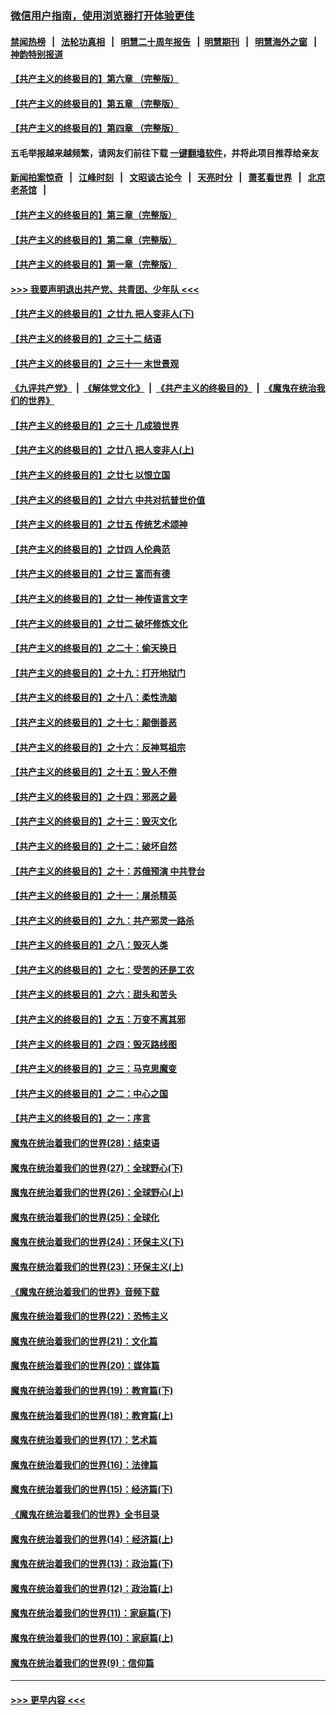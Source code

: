 ### [微信用户指南，使用浏览器打开体验更佳](https://github.com/gfw-breaker/banned-news1/blob/master/indexes/wechat-guide.md?t=0)
#### [禁闻热榜](热点新闻.md?t=0)  &nbsp;&nbsp;|&nbsp;&nbsp; [法轮功真相](https://github.com/gfw-breaker/truth/blob/master/README.md?t=0) &nbsp;&nbsp;|&nbsp;&nbsp; [明慧二十周年报告](https://github.com/gfw-breaker/mh-reports/blob/master/README.md?t=0) &nbsp;&nbsp;|&nbsp;&nbsp;[明慧期刊](https://github.com/gfw-breaker/mh-qikan) &nbsp;&nbsp;|&nbsp;&nbsp; [明慧海外之窗](https://github.com/gfw-breaker/mh-news/blob/master/README.md?t=0) &nbsp;&nbsp;|&nbsp;&nbsp; [神韵特别报道](https://github.com/gfw-breaker/mh-news/blob/master/shenyun.md?t=0)
#### [【共产主义的终极目的】第六章 （完整版）](../pages/nsc422/n11428913.md?t=02061102) 
#### [【共产主义的终极目的】第五章 （完整版）](../pages/nsc422/n11428912.md?t=02061102) 
#### [【共产主义的终极目的】第四章 （完整版）](../pages/nsc422/n11428907.md?t=02061102) 
#### 五毛举报越来越频繁，请网友们前往下载 [一键翻墙软件](https://github.com/gfw-breaker/ssr-accounts)，并将此项目推荐给亲友
#### [新闻拍案惊奇](https://github.com/gfw-breaker/banned-news1/blob/master/pages/link4.md) &nbsp;&nbsp;|&nbsp;&nbsp; [江峰时刻](https://github.com/gfw-breaker/banned-news1/blob/master/pages/link4.md) &nbsp;&nbsp;|&nbsp;&nbsp; [文昭谈古论今](https://github.com/gfw-breaker/banned-news1/blob/master/pages/link4.md) &nbsp;&nbsp;|&nbsp;&nbsp; [天亮时分](https://github.com/gfw-breaker/banned-news1/blob/master/pages/link4.md) &nbsp;&nbsp;|&nbsp;&nbsp; [萧茗看世界](https://github.com/gfw-breaker/banned-news1/blob/master/pages/link4.md) &nbsp;&nbsp;|&nbsp;&nbsp; [北京老茶馆](https://github.com/gfw-breaker/banned-news1/blob/master/pages/link4.md) &nbsp;&nbsp;|&nbsp;&nbsp; 
#### [【共产主义的终极目的】第三章（完整版）](../pages/nsc422/n11428848.md?t=02061102) 
#### [【共产主义的终极目的】第二章（完整版）](../pages/nsc422/n11428831.md?t=02061102) 
#### [【共产主义的终极目的】第一章（完整版）](../pages/nsc422/n11417651.md?t=02061102) 
#### [>>> 我要声明退出共产党、共青团、少年队 <<<](https://github.com/begood0513/goodnews/blob/master/quit/letter.md) 
#### [【共产主义的终极目的】之廿九 把人变非人(下)](../pages/nsc422/n11344140.md?t=02061102) 
#### [【共产主义的终极目的】之三十二 结语](../pages/nsc422/n11360535.md?t=02061102) 
#### [【共产主义的终极目的】之三十一 末世景观](../pages/nsc422/n11351129.md?t=02061102) 
#### [《九评共产党》](https://github.com/begood0513/9ping.md/blob/master/README.md) &nbsp;|&nbsp; [《解体党文化》](../../../../jtdwh.md/blob/master/README.md)  &nbsp;|&nbsp; [《共产主义的终极目的》](../../../../gczydzjmd.md/blob/master/README.md) &nbsp;|&nbsp; [《魔鬼在统治我们的世界》](../../../../mgztzwmdsj.md/blob/master/README.md) 
#### [【共产主义的终极目的】之三十 几成狼世界](../pages/nsc422/n11348280.md?t=02061102) 
#### [【共产主义的终极目的】之廿八 把人变非人(上)](../pages/nsc422/n11340492.md?t=02061102) 
#### [【共产主义的终极目的】之廿七 以恨立国](../pages/nsc422/n11336944.md?t=02061102) 
#### [【共产主义的终极目的】之廿六 中共对抗普世价值](../pages/nsc422/n11324785.md?t=02061102) 
#### [【共产主义的终极目的】之廿五 传统艺术颂神](../pages/nsc422/n11296396.md?t=02061102) 
#### [【共产主义的终极目的】之廿四 人伦典范](../pages/nsc422/n11296397.md?t=02061102) 
#### [【共产主义的终极目的】之廿三 富而有德](../pages/nsc422/n11283598.md?t=02061102) 
#### [【共产主义的终极目的】之廿一 神传语言文字](../pages/nsc422/n11263265.md?t=02061102) 
#### [【共产主义的终极目的】之廿二 破坏修炼文化](../pages/nsc422/n11245728.md?t=02061102) 
#### [【共产主义的终极目的】之二十：偷天换日](../pages/nsc422/n11238846.md?t=02061102) 
#### [【共产主义的终极目的】之十九：打开地狱门](../pages/nsc422/n11206376.md?t=02061102) 
#### [【共产主义的终极目的】之十八：柔性洗脑](../pages/nsc422/n11199994.md?t=02061102) 
#### [【共产主义的终极目的】之十七：颠倒善恶](../pages/nsc422/n11179782.md?t=02061102) 
#### [【共产主义的终极目的】之十六：反神骂祖宗](../pages/nsc422/n11166798.md?t=02061102) 
#### [【共产主义的终极目的】之十五：毁人不倦](../pages/nsc422/n11166792.md?t=02061102) 
#### [【共产主义的终极目的】之十四：邪恶之最](../pages/nsc422/n11150249.md?t=02061102) 
#### [【共产主义的终极目的】之十三：毁灭文化](../pages/nsc422/n11135227.md?t=02061102) 
#### [【共产主义的终极目的】之十二：破坏自然](../pages/nsc422/n11135214.md?t=02061102) 
#### [【共产主义的终极目的】之十：苏俄预演 中共登台](../pages/nsc422/n11118424.md?t=02061102) 
#### [【共产主义的终极目的】之十一：屠杀精英](../pages/nsc422/n11118442.md?t=02061102) 
#### [【共产主义的终极目的】之九：共产邪灵一路杀](../pages/nsc422/n11114139.md?t=02061102) 
#### [【共产主义的终极目的】之八：毁灭人类](../pages/nsc422/n11108503.md?t=02061102) 
#### [【共产主义的终极目的】之七：受苦的还是工农](../pages/nsc422/n11101809.md?t=02061102) 
#### [【共产主义的终极目的】之六：甜头和苦头](../pages/nsc422/n11096971.md?t=02061102) 
#### [【共产主义的终极目的】之五：万变不离其邪](../pages/nsc422/n11091285.md?t=02061102) 
#### [【共产主义的终极目的】之四：毁灭路线图](../pages/nsc422/n11086284.md?t=02061102) 
#### [【共产主义的终极目的】之三：马克思魔变](../pages/nsc422/n11061941.md?t=02061102) 
#### [【共产主义的终极目的】之二：中心之国](../pages/nsc422/n11047728.md?t=02061102) 
#### [【共产主义的终极目的】之一：序言](../pages/nsc422/n11086077.md?t=02061102) 
#### [魔鬼在统治着我们的世界(28)：结束语](../pages/nsc422/n10936246.md?t=02061102) 
#### [魔鬼在统治着我们的世界(27)：全球野心(下)](../pages/nsc422/n10928319.md?t=02061102) 
#### [魔鬼在统治着我们的世界(26)：全球野心(上)](../pages/nsc422/n10900318.md?t=02061102) 
#### [魔鬼在统治着我们的世界(25)：全球化](../pages/nsc422/n10788205.md?t=02061102) 
#### [魔鬼在统治着我们的世界(24)：环保主义(下)](../pages/nsc422/n10695307.md?t=02061102) 
#### [魔鬼在统治着我们的世界(23)：环保主义(上)](../pages/nsc422/n10688613.md?t=02061102) 
#### [《魔鬼在统治着我们的世界》音频下载](../pages/nsc422/n10635553.md?t=02061102) 
#### [魔鬼在统治着我们的世界(22)：恐怖主义](../pages/nsc422/n10614727.md?t=02061102) 
#### [魔鬼在统治着我们的世界(21)：文化篇](../pages/nsc422/n10597706.md?t=02061102) 
#### [魔鬼在统治着我们的世界(20)：媒体篇](../pages/nsc422/n10586579.md?t=02061102) 
#### [魔鬼在统治着我们的世界(19)：教育篇(下)](../pages/nsc422/n10564808.md?t=02061102) 
#### [魔鬼在统治着我们的世界(18)：教育篇(上)](../pages/nsc422/n10526970.md?t=02061102) 
#### [魔鬼在统治着我们的世界(17)：艺术篇](../pages/nsc422/n10499093.md?t=02061102) 
#### [魔鬼在统治着我们的世界(16)：法律篇](../pages/nsc422/n10485969.md?t=02061102) 
#### [魔鬼在统治着我们的世界(15)：经济篇(下)](../pages/nsc422/n10469975.md?t=02061102) 
#### [《魔鬼在统治着我们的世界》全书目录](../pages/nsc422/n10464261.md?t=02061102) 
#### [魔鬼在统治着我们的世界(14)：经济篇(上)](../pages/nsc422/n10457370.md?t=02061102) 
#### [魔鬼在统治着我们的世界(13)：政治篇(下)](../pages/nsc422/n10448270.md?t=02061102) 
#### [魔鬼在统治着我们的世界(12)：政治篇(上)](../pages/nsc422/n10444576.md?t=02061102) 
#### [魔鬼在统治着我们的世界(11)：家庭篇(下)](../pages/nsc422/n10440961.md?t=02061102) 
#### [魔鬼在统治着我们的世界(10)：家庭篇(上)](../pages/nsc422/n10435448.md?t=02061102) 
#### [魔鬼在统治着我们的世界(9)：信仰篇](../pages/nsc422/n10432159.md?t=02061102) 

----
#### [ >>> 更早内容 <<< ](../indexes/nsc422-earlier.md)
